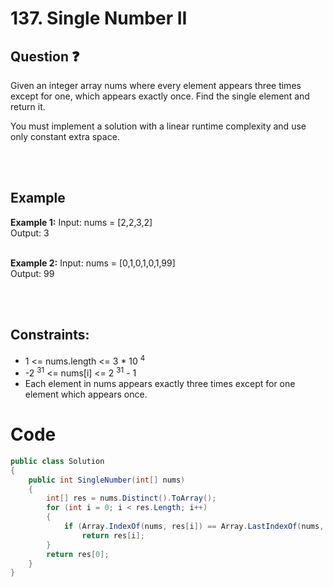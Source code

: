 # 137. Single Number II
## Question ❓ <br>
Given an integer array nums where every element appears three times except for one, which appears exactly once. Find the single element and return it.

You must implement a solution with a linear runtime complexity and use only constant extra space.

 
<br><br>

## Example

__Example 1:__
Input: nums = [2,2,3,2]   
Output: 3     
<br>

__Example 2:__  Input: nums = [0,1,0,1,0,1,99]      
Output: 99   
<br>



<br>
  
## Constraints:

- 1 <= nums.length <= 3 * 10 <sup>4</sup>
- -2 <sup> 31</sup> <= nums[i] <= 2 <sup> 31</sup> - 1
- Each element in nums appears exactly three times except for one element which appears once.

# Code
```C#
public class Solution
{
    public int SingleNumber(int[] nums)
    {
        int[] res = nums.Distinct().ToArray();
        for (int i = 0; i < res.Length; i++)
        {
            if (Array.IndexOf(nums, res[i]) == Array.LastIndexOf(nums, res[i]))
                return res[i];
        }
        return res[0];
    }
}

```
